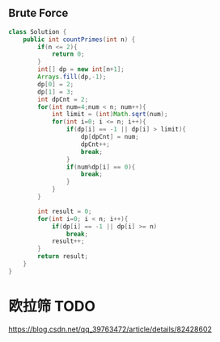 ## Brute Force

```java
class Solution {
    public int countPrimes(int n) {
        if(n <= 2){
            return 0;
        }
        int[] dp = new int[n+1];
        Arrays.fill(dp,-1);
        dp[0] = 2;
        dp[1] = 3;
        int dpCnt = 2;
        for(int num=4;num < n; num++){
            int limit = (int)Math.sqrt(num);
            for(int i=0; i <= n; i++){
                if(dp[i] == -1 || dp[i] > limit){
                    dp[dpCnt] = num;
                    dpCnt++;
                    break;
                }
                if(num%dp[i] == 0){
                    break;
                }
            }
        }

        int result = 0;
        for(int i=0; i < n; i++){
            if(dp[i] == -1 || dp[i] >= n)
                break;
            result++;
        }
        return result;
    }
}
```



# 欧拉筛 TODO

https://blog.csdn.net/qq_39763472/article/details/82428602

```java

```

























































